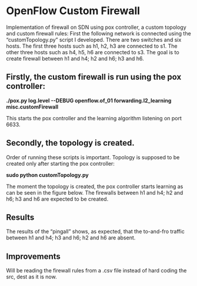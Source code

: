 # OpenFlow Custom Firewall

Implementation of firewall on SDN using pox controller, a custom topology and custom firewall rules:
First the following network is connected using the “customTopology.py” script I developed. 
There are two switches and six hosts. The first three hosts such as h1, h2, h3 are connected to s1. The other three hosts such as h4, h5, h6 are connected to s3. The goal is to create firewall between h1 and h4; h2 and h6; h3 and h6.

## Firstly, the custom firewall is run using the pox controller:
**./pox.py log.level --DEBUG openflow.of_01 forwarding.l2_learning misc.customFirewall**

This starts the pox controller and the learning algorithm listening on port 6633.

## Secondly, the topology is created. 
Order of running these scripts is important. Topology is supposed to be created only after starting the pox controller:

**sudo python customTopology.py**

The moment the topology is created, the pox controller starts learning as can be seen in the figure below. The firewalls between h1 and h4; h2 and h6; h3 and h6 are expected to be created.

## Results
The results of the “pingall” shows, as expected, that the to-and-fro traffic between h1 and h4; h3 and h6; h2 and h6 are absent.

## Improvements
Will be reading the firewall rules from a .csv file instead of hard coding the src, dest as it is now.

 
